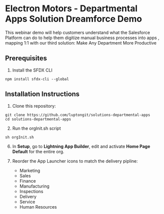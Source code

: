 # Electron Motors - Departmental Apps Solution Dreamforce Demo

This webinar demo will help customers understand what the Salesforce Platform can do to help them digitize manual business processes into apps , mapping 1:1 with our third solution: Make Any Department More Productive

## Prerequisites

1. Install the SFDX CLI

```
npm install sfdx-cli --global
```

## Installation Instructions

1. Clone this repository:

```
git clone https://github.com/luptongit/solutions-departmental-apps
cd solutions-departmental-apps
```

2. Run the orgInit.sh script
```
sh orgInit.sh
```

6. In **Setup**, go to **Lightning App Builder**, edit and activate **Home Page Default** for the entire org.

7. Reorder the App Launcher icons to match the delivery pipline:
    - Marketing
    - Sales
    - Finance
    - Manufacturing
    - Inspections
    - Delivery
    - Service
    - Human Resources

